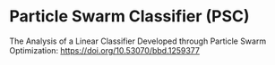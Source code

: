 # Particle Swarm Classifier (PSC)
The Analysis of a Linear Classifier Developed through Particle Swarm Optimization: https://doi.org/10.53070/bbd.1259377
